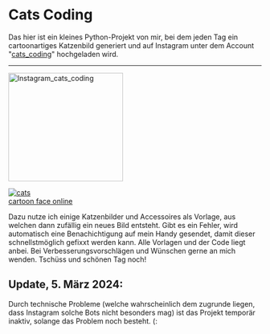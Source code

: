 # Cats Coding

Das hier ist ein kleines Python-Projekt von mir, bei dem jeden Tag ein cartoonartiges Katzenbild generiert und auf Instagram  unter dem Account "[cats_coding](https://www.instagram.com/cats_coding/)" hochgeladen wird.

***
<img src="https://i.ibb.co/WpDJVS8/cats.png" alt="Instagram_cats_coding" width="228" height="216">

<a href="https://ibb.co/3YfZRt6"><img src="https://i.ibb.co/cXbnYzf/cats.png" alt="cats" border="0"></a><br /><a target='_blank' href='https://imgbb.com/'>cartoon face online</a><br />

Dazu nutze ich einige Katzenbilder und Accessoires als Vorlage, aus welchen dann zufällig ein neues Bild entsteht. Gibt es ein Fehler, wird automatisch eine Benachichtigung auf mein Handy gesendet, damit dieser schnellstmöglich gefixxt werden kann.
Alle Vorlagen und der Code liegt anbei.
Bei Verbesserungsvorschlägen und Wünschen gerne an mich wenden.
Tschüss und schönen Tag noch!

## Update, 5. März 2024:
Durch technische Probleme (welche wahrscheinlich dem zugrunde liegen, dass Instagram solche Bots nicht besonders mag) ist das Projekt temporär inaktiv, solange das Problem noch besteht. (:
